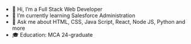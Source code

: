 - 👋 Hi, I’m  a Full Stack Web Developer
- 🌱 I’m currently learning Salesforce Administration
- 💬 Ask me about HTML, CSS, Java Script, React, Node JS, Python and more
- 🎓 Education: MCA 24-graduate
<!---
Iswaryavishwanathan/Iswaryavishwanathan is a ✨ special ✨ repository because its `README.md` (this file) appears on your GitHub profile.
You can click the Preview link to take a look at your changes.
--->
